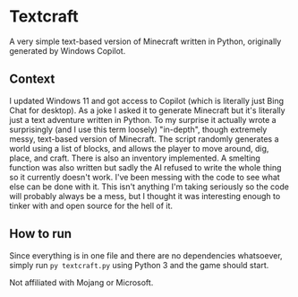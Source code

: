 # Textcraft

A very simple text-based version of Minecraft written in Python, originally generated by Windows Copilot.

## Context

I updated Windows 11 and got access to Copilot (which is literally just Bing Chat for desktop). As a joke I asked it to generate Minecraft but it's literally just a text adventure written in Python. To my surprise it actually wrote a surprisingly (and I use this term loosely) "in-depth", though extremely messy, text-based version of Minecraft. The script randomly generates a world using a list of blocks, and allows the player to move around, dig, place, and craft. There is also an inventory implemented. A smelting function was also written but sadly the AI refused to write the whole thing so it currently doesn't work. I've been messing with the code to see what else can be done with it. This isn't anything I'm taking seriously so the code will probably always be a mess, but I thought it was interesting enough to tinker with and open source for the hell of it.

## How to run

Since everything is in one file and there are no dependencies whatsoever, simply run `py textcraft.py` using Python 3 and the game should start.

Not affiliated with Mojang or Microsoft.
